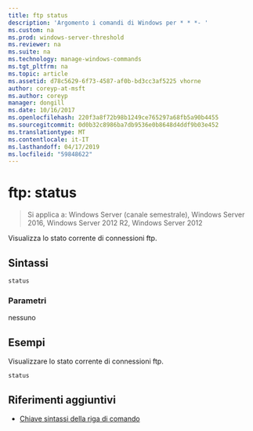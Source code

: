 ```yaml
---
title: ftp status
description: 'Argomento i comandi di Windows per * * *- '
ms.custom: na
ms.prod: windows-server-threshold
ms.reviewer: na
ms.suite: na
ms.technology: manage-windows-commands
ms.tgt_pltfrm: na
ms.topic: article
ms.assetid: d78c5629-6f73-4587-af0b-bd3cc3af5225 vhorne
author: coreyp-at-msft
ms.author: coreyp
manager: dongill
ms.date: 10/16/2017
ms.openlocfilehash: 220f3a8f72b98b1249ce765297a68fb5a90b4455
ms.sourcegitcommit: 0d0b32c8986ba7db9536e0b8648d4ddf9b03e452
ms.translationtype: MT
ms.contentlocale: it-IT
ms.lasthandoff: 04/17/2019
ms.locfileid: "59848622"
---
```

# <a name="ftp-status"></a>ftp: status

>Si applica a: Windows Server (canale semestrale), Windows Server 2016, Windows Server 2012 R2, Windows Server 2012

Visualizza lo stato corrente di connessioni ftp.   
## <a name="syntax"></a>Sintassi  
```  
status  
```  
### <a name="parameters"></a>Parametri  
nessuno  
## <a name="BKMK_Examples"></a>Esempi  
Visualizzare lo stato corrente di connessioni ftp.  
```  
status  
```  
## <a name="additional-references"></a>Riferimenti aggiuntivi  
-   [Chiave sintassi della riga di comando](command-line-syntax-key.md)  
